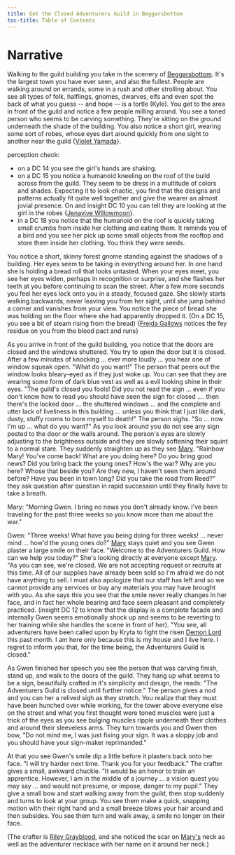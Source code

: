 ```yaml
---
title: Get the Closed Adventurers Guild in Beggarsbottom
toc-title: Table of Contents
---
```


# Narrative

Walking to the guild building you take in the scenery of [Beggarsbottom](../places/beggarsbottom/story.md). It's the largest town you have ever seen, and also the fullest. People are walking around on errands, some in a rush and other strolling about. You see all types of folk, halflings, gnomes, dwarves, elfs and even spot the back of what you guess -- and hope -- is a tortle (Kyle). You get to the area in front of the guild and notice a few people milling around. You see a toned person who seems to be carving something. They're sitting on the ground underneath the shade of the building. You also notice a short girl, wearing some sort of robes, whose eyes dart around quickly from one sight to another near the guild {[Violet Yamada](../characters/violet-yamada.md)}. 

perception check:
- on a DC 14 you see the girl's hands are shaking. 
- on a DC 15 you notice a humanoid kneeling on the roof of the build across from the guild. They seem to be dress in a multitude of colors and shades. Expecting it to look chaotic, you find that the designs and patterns actually fit quite well together and give the wearer an almost jovial presence. On and insight DC 10 you can tell they are looking at the girl in the robes {[Jenavive Willowmoon](../characters/jenavive-willowmoon.md)}. 
- in a DC 18 you notice that the humanoid on the roof is quickly taking small crumbs from inside her clothing and eating them. It reminds you of a bird and you see her pick up some small objects from the rooftop and store them inside her clothing. You think they were seeds.

You notice a short, skinny forest gnome standing against the shadows of a building. Her eyes seem to be taking in everything around her. In one hand she is holding a bread roll that looks untasted. When your eyes meet, you see her eyes widen, perhaps in recognition or surprise, and she flashes her teeth at you before continuing to scan the street. After a few more seconds you feel her eyes lock onto you in a steady, focused gaze. She slowly starts walking backwards, never leaving you from her sight, until she jump behind a corner and vanishes from your view. You notice the piece of bread she was holding on the floor where she had apparently dropped it. (On a DC 15, you see a bit of steam rising from the bread) {[Freida Gallows](../characters/frieda-gallows.md) notices the fey residue on you from the blood pact and runs}

As you arrive in front of the guild building, you notice that the doors are closed and the windows shuttered. You try to open the door but it is closed. After a few minutes of knocking ... ever more loudly ... you hear one of window squeak open. "What do you want!" The person that peers out the window looks bleary-eyed as if they just woke up. You can see that they are wearing some form of dark blue vest as well as a evil looking shine in their eyes. "The guild's closed you fools! Did you not read the sign ... even if you don't know how to read you should have seen the sign for closed .... then there's the locked door ... the shuttered windows ... and the complete and utter lack of liveliness in this building ... unless you think that I just like dark, dusty, stuffy rooms to bore myself to death!" The person sighs. "So ... now I'm up ... what do you want?" As you look around you do not see any sign posted to the door or the walls around. The person's eyes are slowly adjusting to the brightness outside and they are slowly softening their squint to a normal stare. They suddenly straighten up as they see [Mary](../characters/mary-tanner.md). "Rainbow Mary! You've come back! What are you doing here? Do you bring good news? Did you bring back the young ones? How's the war? Why are you here? Whose that beside you? Are they new, I haven't seen them around before? Have you been in town long? Did you take the road from Reed?" they ask question after question in rapid succession until they finally have to take a breath.

Mary: "Morning Gwen. I bring no news you don't already know. I've been traveling for the past three weeks so you know more than me about the war."

Gwen: "Three weeks! What have you being doing for three weeks! ... never mind ... how'd the young ones do?" [Mary](../characters/mary-tanner.md) stays quiet and you see Gwen plaster a large smile on their face. "Welcome to the Adventurers Guild. How can we help you today?" She's looking directly at everyone except [Mary](../characters/mary-tanner.md). "As you can see, we're closed. We are not accepting request or recruits at this time. All of our supplies have already been sold so I'm afraid we do not have anything to sell. I must also apologize that our staff has left and so we cannot provide any services or buy any materials you may have brought with you. As she says this you see that the smile never really changes in her face, and in fact her whole bearing and face seem pleasant and completely practiced. (insight DC 12 to know that the display is a complete facade and internally Gwen seems emotionally shock up and seems to be reverting to her training while she handles the scene in front of her). "You see, all adventurers have been called upon by Kryta to fight the risen [Demon Lord](../setting-world/demon-lord.md) this past month. I am here only because this is my house and I live here. I regret to inform you that, for the time being, the Adventurers Guild is closed." 

As Gwen finished her speech you see the person that was carving finish, stand up, and walk to the doors of the guild. They hang up what seems to be a sign, beautifully crafted in it's simplicity and design, the reads: "The Adventurers Guild is closed until further notice." The person gives a nod and you can her a relived sigh as they stretch. You realize that they must have been hunched over while working, for the tower above everyone else on the street and what you first thought were toned muscles were just a trick of the eyes as you see bulging muscles ripple underneath their clothes and around their sleeveless arms. They turn towards you and Gwen then bow, "Do not mind me, I was just fixing your sign. It was a sloppy job and you should have your sign-maker reprimanded."

At that you see Gwen's smile dip a little before it plasters back onto her face. "I will try harder next time. Thank you for your feedback." The crafter gives a small, awkward chuckle. "It would be an honor to train an apprentice. However, I am in the middle of a journey ... a vision quest you may say ... and would not presume, or impose, danger to my pupil." They give a small bow and start walking away from the guild, then stop suddenly and turns to look at your group. You see them make a quick, snapping motion with their right hand and a small breeze blows your hair around and then subsides. You see them turn and walk away, a smile no longer on their face.

(The crafter is [Riley Grayblood](../characters/riley-grayblood.md), and she noticed the scar on [Mary's](../characters/mary-tanner.md) neck as well as the adventurer necklace with her name on it around her neck.)
